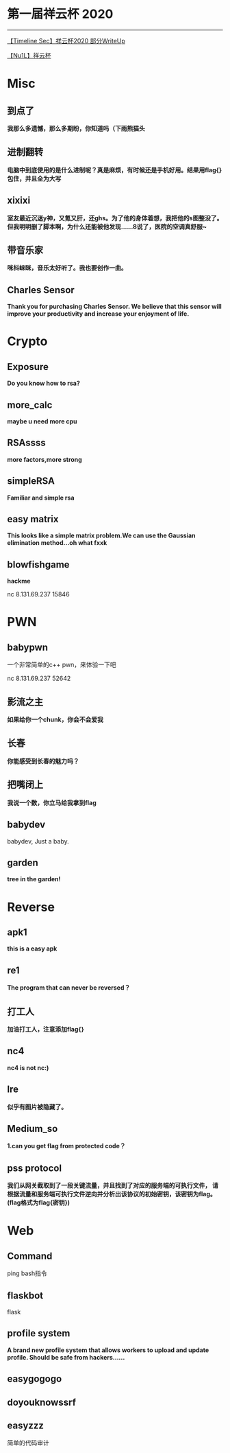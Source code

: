 # 第一届祥云杯 2020

---

[【Timeline Sec】祥云杯2020 部分WriteUp](https://mp.weixin.qq.com/s/0b9nQRxkbu7mDPji_Y8Ghw)

[【Nu1L】祥云杯](./祥云杯_Nu1L.pdf)

# Misc

## 到点了

**我那么多遗憾，那么多期盼，你知道吗（下雨熊猫头**

## 进制翻转

**电脑中到底使用的是什么进制呢？真是麻烦，有时候还是手机好用。结果用flag{}包住，并且全为大写**

## xixixi

**室友最近沉迷y神，又氪又肝，还ghs。为了他的身体着想，我把他的s图整没了。但我明明删了脚本啊，为什么还能被他发现......8说了，医院的空调真舒服~**

## 带音乐家

**咪枓崃眯，音乐太好听了。我也要创作一曲。**

## Charles Sensor

**Thank you for purchasing Charles Sensor. We believe that this sensor will improve your productivity and increase your enjoyment of life.**

# Crypto

## Exposure

**Do you know how to rsa?**

## more_calc

**maybe u need more cpu**

## RSAssss

**more factors,more strong**

## simpleRSA

**Familiar and simple rsa**

## easy matrix

**This looks like a simple matrix problem.We can use the Gaussian elimination method...oh what fxxk**

## blowfishgame

**hackme**

nc 8.131.69.237 15846



# PWN

## babypwn

一个非常简单的c++ pwn，来体验一下吧

nc 8.131.69.237 52642

## 影流之主

**如果给你一个chunk，你会不会爱我**

## 长春

**你能感受到长春的魅力吗？**

## 把嘴闭上

**我说一个数，你立马给我拿到flag**

## babydev

babydev, Just a baby.

## garden

**tree in the garden!**



# Reverse

## apk1

**this is a easy apk**

## re1

**The program that can never be reversed？**

## 打工人

**加油打工人，注意添加flag{}**

## nc4

**nc4 is not nc:)**

## lre

**似乎有图片被隐藏了。**

## Medium_so

**1.can you get flag from protected code？**

## pss  protocol

**我们从网关截取到了一段关键流量，并且找到了对应的服务端的可执行文件， 请根据流量和服务端可执行文件逆向并分析出该协议的初始密钥，该密钥为flag。 (flag格式为flag{密钥})**



# Web

## Command

ping bash指令

## flaskbot

flask

## profile system

**A brand new profile system that allows workers to upload and update profile. Should be safe from hackers......**

## easygogogo

## doyouknowssrf

## easyzzz

简单的代码审计 